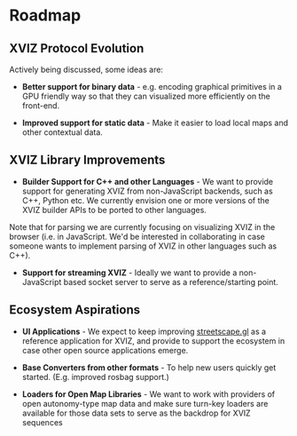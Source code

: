 # Roadmap


## XVIZ Protocol Evolution

Actively being discussed, some ideas are:

* **Better support for binary data** - e.g. encoding graphical primitives in a GPU friendly way so that they can visualized more efficiently on the front-end.

* **Improved support for static data** - Make it easier to load local maps and other contextual data.


## XVIZ Library Improvements

* **Builder Support for C++ and other Languages** - We want to provide support for generating XVIZ from non-JavaScript backends, such as C++, Python etc. We currently envision one or more versions of the XVIZ builder APIs to be ported to other languages.

Note that for parsing we are currently focusing on visualizing XVIZ in the browser (i.e. in JavaScript. We'd be interested in collaborating in case someone wants to implement parsing of XVIZ in other languages such as C++).


* **Support for streaming XVIZ** - Ideally we want to provide a non-JavaScript based socket server to serve as a reference/starting point.


## Ecosystem Aspirations

* **UI Applications** - We expect to keep improving [streetscape.gl](https://github.com/uber/streetscape.gl) as a reference application for XVIZ, and provide to support the ecosystem in case other open source applications emerge.


* **Base Converters from other formats** - To help new users quickly get started. (E.g. improved rosbag support.)

* **Loaders for Open Map Libraries** - We want to work with providers of open autonomy-type map data and make sure turn-key loaders are available for those data sets to serve as the backdrop for XVIZ sequences
